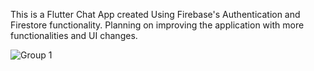 This is a Flutter Chat App created Using Firebase's Authentication and Firestore functionality.
Planning on improving the application with more functionalities and UI changes.


![Group 1](https://user-images.githubusercontent.com/48232841/117688857-cf104600-b1d6-11eb-8d00-2fa69d100862.png)
